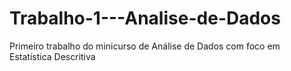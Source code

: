 # Trabalho-1---Analise-de-Dados
Primeiro trabalho do minicurso de Análise de Dados com foco em Estatística Descritiva
